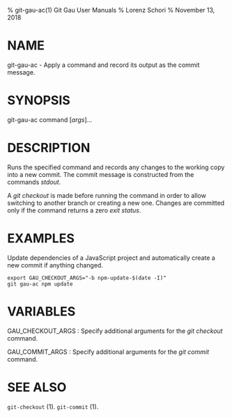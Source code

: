 % git-gau-ac(1) Git Gau User Manuals
% Lorenz Schori
% November 13, 2018

# NAME

git-gau-ac - Apply a command and record its output as the commit message.

# SYNOPSIS

git-gau-ac command [*args*]...

# DESCRIPTION

Runs the specified command and records any changes to the working copy into a
new commit. The commit message is constructed from the commands *stdout*.

A *git checkout* is made before running the command in order to allow switching
to another branch or creating a new one. Changes are committed only if the
command returns a zero *exit status*.

# EXAMPLES

Update dependencies of a JavaScript project and automatically create a new
commit if anything changed.

    export GAU_CHECKOUT_ARGS="-b npm-update-$(date -I)"
    git gau-ac npm update

# VARIABLES

GAU\_CHECKOUT\_ARGS
:   Specify additional arguments for the *git checkout* command.

GAU\_COMMIT\_ARGS
:   Specify additional arguments for the *git commit* command.

# SEE ALSO

`git-checkout` (1).
`git-commit` (1).
